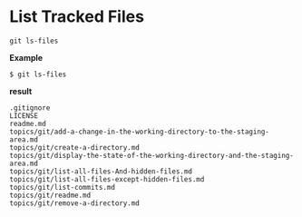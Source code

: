 # List Tracked Files

`git ls-files`

**Example**
```
$ git ls-files
```

**result**
```
.gitignore
LICENSE
readme.md
topics/git/add-a-change-in-the-working-directory-to-the-staging-area.md
topics/git/create-a-directory.md
topics/git/display-the-state-of-the-working-directory-and-the-staging-area.md
topics/git/list-all-files-And-hidden-files.md
topics/git/list-all-files-except-hidden-files.md
topics/git/list-commits.md
topics/git/readme.md
topics/git/remove-a-directory.md
```